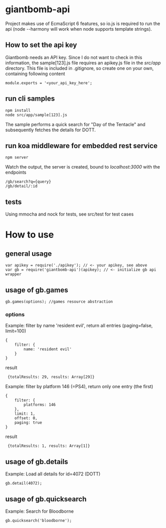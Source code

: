 # giantbomb-api
Project makes use of EcmaScript 6 features, so io.js is required to run the api (node --harmony will work when node supports template strings).

## How to set the api key

Giantbomb needs an API key. Since I do not want to check in this information, the sample[123].js file requires an apikey.js file in the _src/app_ directory. This file is included in .gitignore, so create one on your own, containing following content

    module.exports = '<your_api_key_here';

## run cli samples

    npm install
    node src/app/sample[123].js

The sample performs a quick search for "Day of the Tentacle" and subsequently fetches the details for DOTT.

## run koa middleware for embedded rest service

    npm server

Watch the output, the server is created, bound to _localhost:3000_ with the endpoints

    /gb/search?q={query}
    /gb/detail/:id

## tests

Using mmocha and nock for tests, see src/test for test cases

# How to use

## general usage

    var apikey = require('./apikey'); // <- your apikey, see above
    var gb = require('giantbomb-api')(apikey); // <- initialize gb api wrapper

## usage of gb.games

    gb.games(options); //games resource abstraction

### options

Example: filter by name 'resident evil', return all entries (paging=false, limit=100)

    {
        filter: {
            name: 'resident evil'
        }
    }

result

     {totalResults: 29, results: Array[29]}

Example: filter by platform 146 (=PS4), return only one entry (the first)

    {
        filter: {
            platforms: 146
        },
        limit: 1,
        offset: 0,
        paging: true
    }

result

     {totalResults: 1, results: Array[1]}

## usage of gb.details

Example: Load all details for id=4072 (DOTT)

    gb.detail(4072);

## usage of gb.quicksearch

Example: Search for Bloodborne

    gb.quicksearch('bloodborne');

